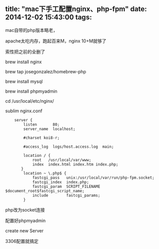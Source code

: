 title: "mac下手工配置nginx、php-fpm"
date: 2014-12-02 15:43:00
tags:
---

mac自带的php版本略老，

apache太吃内存，跑起百来M，nginx 10+M就够了

索性把之前的全删了

brew install nginx

brew tap josegonzalez/homebrew-php

brew install mysql

brew install phpmyadmin

cd /usr/local/etc/nginx/

sublim nginx.conf

        server {
            listen       80;
            server_name  localhost;

            #charset koi8-r;

            #access_log  logs/host.access.log  main;

            location / {
                root   /usr/local/var/www;
                index  index.html index.htm index.php;
           }
            location ~ \.php$ {
                fastcgi_pass   unix:/usr/local/var/run/php-fpm.socket;
                fastcgi_index  index.php;
                fastcgi_param  SCRIPT_FILENAME  $document_root$fastcgi_script_name;
                include        fastcgi_params;
            }

php改为socket连接

配置好phpmyadmin

create new Server

3306配置就搞定